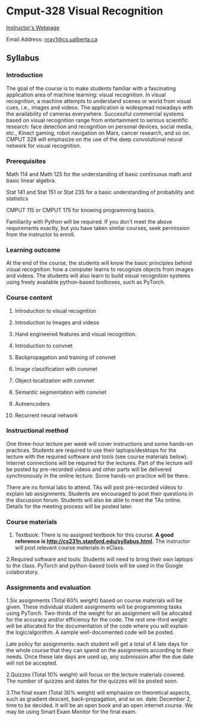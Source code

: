 # Cmput-328 Visual Recognition



[Instructor's Webpage](https://webdocs.cs.ualberta.ca/~nray1/)

Email Address: nray1@cs.ualberta.ca

## Syllabus

### Introduction

The goal of the course is to make students familiar with a fascinating application area of machine learning: visual recognition. In visual recognition, a machine attempts to understand scenes or world from visual cues, i.e., images and videos. The application is widespread nowadays with the availability of cameras everywhere. Successful commercial systems based on visual recognition range from entertainment to serious scientific research: face detection and recognition on personal devices, social media, etc., Kinect gaming, robot navigation on Mars, cancer research, and so on. CMPUT 328 will emphasize on the use of the deep convolutional neural network for visual recognition.

### Prerequisites

Math 114 and Math 125 for the understanding of basic continuous math and basic linear algebra.

Stat 141 and Stat 151 or Stat 235 for a basic understanding of probability and statistics

CMPUT 115 or CMPUT 175 for knowing programming basics.

Familiarity with Python will be required. If you don't meet the above requirements exactly, but you have taken similar courses, seek permission from the instructor to enroll.

### Learning outcome

At the end of the course, the students will know the basic principles behind visual recognition: how a computer learns to recognize objects from images and videos. The students will also learn to build visual recognition systems using freely available python-based toolboxes, such as PyTorch.

### Course content

1. Introduction to visual recognition

2. Introduction to Images and videos

3. Hand engineered features and visual recognition.

4. Introduction to convnet

5. Backpropagation and training of convnet

6. Image classification with convnet

7. Object localization with convnet

8. Semantic segmentation with convnet

9. Autoencoders

10. Recurrent neural network

### Instructional method

One three-hour lecture per week will cover instructions and some hands-on practices. Students are required to use their laptops/desktops for the lecture with the required software and tools (see course materials below). Internet connections will be required for the lectures. Part of the lecture will be posted by pre-recorded videos and other parts will be delivered synchronously in the online lecture. Some hands-on practice will be there.

There are no formal labs to attend. TAs will post pre-recorded videos to explain lab assignments. Students are encouraged to post their questions in the discussion forum. Students will also be able to meet the TAs online. Details for the meeting process will be posted later.

### Course materials

1. Textbook: There is no assigned textbook for this course. **A good reference is http://cs231n.stanford.edu/syllabus.html.** The instructor will post relevant course materials in eClass.

2.Required software and tools: Students will need to bring their own laptops to the class. PyTorch and python-based tools will be used in the Google colaboratory.

### Assignments and evaluation

1.Six assignments (Total 60% weight) based on course materials will be given. These individual student assignments will be programming tasks using PyTorch. Two-thirds of the weight for an assignment will be allocated for the accuracy and/or efficiency for the code. The rest one-third weight will be allocated for the documentation of the code where you will explain the logic/algorithm. A sample well-docomented code will be posted.

Late policy for assignments: each student will get a total of 4 late days for the whole course that they can spend on the assignments according to their needs. Once these late days are used up, any submission after the due date will not be accepted.

2.Quizzes (Total 10% weight) will focus on the lecture materials covered. The number of quizzes and dates for the quizzes will be posted soon.

3.The final exam (Total 30% weight) will emphasize on theoretical aspects, such as gradient descent, back-propagation, and so on. date: December 2, time to be decided. It will be an open book and an open internet course. We may be using Smart Exam Monitor for the final exam.

